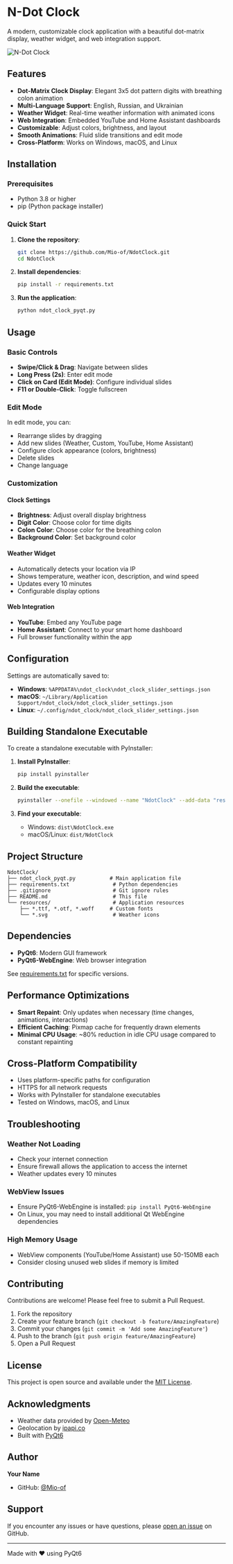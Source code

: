 # N-Dot Clock

A modern, customizable clock application with a beautiful dot-matrix display, weather widget, and web integration support.

![N-Dot Clock](https://via.placeholder.com/800x480?text=N-Dot+Clock+Preview)

## Features

- **Dot-Matrix Clock Display**: Elegant 3x5 dot pattern digits with breathing colon animation
- **Multi-Language Support**: English, Russian, and Ukrainian
- **Weather Widget**: Real-time weather information with animated icons
- **Web Integration**: Embedded YouTube and Home Assistant dashboards
- **Customizable**: Adjust colors, brightness, and layout
- **Smooth Animations**: Fluid slide transitions and edit mode
- **Cross-Platform**: Works on Windows, macOS, and Linux

## Installation

### Prerequisites

- Python 3.8 or higher
- pip (Python package installer)

### Quick Start

1. **Clone the repository**:
   ```bash
   git clone https://github.com/Mio-of/NdotClock.git
   cd NdotClock
   ```

2. **Install dependencies**:
   ```bash
   pip install -r requirements.txt
   ```

3. **Run the application**:
   ```bash
   python ndot_clock_pyqt.py
   ```

## Usage

### Basic Controls

- **Swipe/Click & Drag**: Navigate between slides
- **Long Press (2s)**: Enter edit mode
- **Click on Card (Edit Mode)**: Configure individual slides
- **F11 or Double-Click**: Toggle fullscreen

### Edit Mode

In edit mode, you can:
- Rearrange slides by dragging
- Add new slides (Weather, Custom, YouTube, Home Assistant)
- Configure clock appearance (colors, brightness)
- Delete slides
- Change language

### Customization

#### Clock Settings
- **Brightness**: Adjust overall display brightness
- **Digit Color**: Choose color for time digits
- **Colon Color**: Choose color for the breathing colon
- **Background Color**: Set background color

#### Weather Widget
- Automatically detects your location via IP
- Shows temperature, weather icon, description, and wind speed
- Updates every 10 minutes
- Configurable display options

#### Web Integration
- **YouTube**: Embed any YouTube page
- **Home Assistant**: Connect to your smart home dashboard
- Full browser functionality within the app

## Configuration

Settings are automatically saved to:
- **Windows**: `%APPDATA%\ndot_clock\ndot_clock_slider_settings.json`
- **macOS**: `~/Library/Application Support/ndot_clock/ndot_clock_slider_settings.json`
- **Linux**: `~/.config/ndot_clock/ndot_clock_slider_settings.json`

## Building Standalone Executable

To create a standalone executable with PyInstaller:

1. **Install PyInstaller**:
   ```bash
   pip install pyinstaller
   ```

2. **Build the executable**:
   ```bash
   pyinstaller --onefile --windowed --name "NdotClock" --add-data "resources;resources" ndot_clock_pyqt.py
   ```

3. **Find your executable**:
   - Windows: `dist\NdotClock.exe`
   - macOS/Linux: `dist/NdotClock`

## Project Structure

```
NdotClock/
├── ndot_clock_pyqt.py           # Main application file
├── requirements.txt              # Python dependencies
├── .gitignore                    # Git ignore rules
├── README.md                     # This file
└── resources/                    # Application resources
    ├── *.ttf, *.otf, *.woff     # Custom fonts
    └── *.svg                     # Weather icons
```

## Dependencies

- **PyQt6**: Modern GUI framework
- **PyQt6-WebEngine**: Web browser integration

See [requirements.txt](requirements.txt) for specific versions.

## Performance Optimizations

- **Smart Repaint**: Only updates when necessary (time changes, animations, interactions)
- **Efficient Caching**: Pixmap cache for frequently drawn elements
- **Minimal CPU Usage**: ~80% reduction in idle CPU usage compared to constant repainting

## Cross-Platform Compatibility

- Uses platform-specific paths for configuration
- HTTPS for all network requests
- Works with PyInstaller for standalone executables
- Tested on Windows, macOS, and Linux

## Troubleshooting

### Weather Not Loading
- Check your internet connection
- Ensure firewall allows the application to access the internet
- Weather updates every 10 minutes

### WebView Issues
- Ensure PyQt6-WebEngine is installed: `pip install PyQt6-WebEngine`
- On Linux, you may need to install additional Qt WebEngine dependencies

### High Memory Usage
- WebView components (YouTube/Home Assistant) use 50-150MB each
- Consider closing unused web slides if memory is limited

## Contributing

Contributions are welcome! Please feel free to submit a Pull Request.

1. Fork the repository
2. Create your feature branch (`git checkout -b feature/AmazingFeature`)
3. Commit your changes (`git commit -m 'Add some AmazingFeature'`)
4. Push to the branch (`git push origin feature/AmazingFeature`)
5. Open a Pull Request

## License

This project is open source and available under the [MIT License](LICENSE).

## Acknowledgments

- Weather data provided by [Open-Meteo](https://open-meteo.com/)
- Geolocation by [ipapi.co](https://ipapi.co/)
- Built with [PyQt6](https://www.riverbankcomputing.com/software/pyqt/)

## Author

**Your Name**
- GitHub: [@Mio-of](https://github.com/Mio-of)

## Support

If you encounter any issues or have questions, please [open an issue](https://github.com/yourusername/NdotClock/issues) on GitHub.

---

Made with ❤️ using PyQt6
